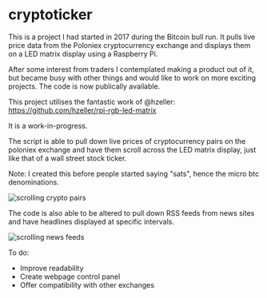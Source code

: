 # cryptoticker
This is a project I had started in 2017 during the Bitcoin bull run. It pulls live price data from the Poloniex cryptocurrency exchange and displays them on a LED matrix display using a Raspberry Pi.

After some interest from traders I contemplated making a product out of it, but became busy with other things and would like to work on more exciting projects. The code is now publically available.

This project utilises the fantastic work of @hzeller:
https://github.com/hzeller/rpi-rgb-led-matrix

It is a work-in-progress.

The script is able to pull down live prices of cryptocurrency pairs on the poloniex exchange and have them scroll across the LED matrix display, just like that of a wall street stock ticker.

Note: I created this before people started saying "sats", hence the micro btc denominations.

![scrolling crypto pairs](https://github.com/devdass/cryptoticker/blob/main/4ticker.gif)

The code is also able to be altered to pull down RSS feeds from news sites and have headlines displayed at specific intervals.

![scrolling news feeds](https://github.com/devdass/cryptoticker/blob/main/news.gif)

To do:
- Improve readability
- Create webpage control panel
- Offer compatibility with other exchanges
